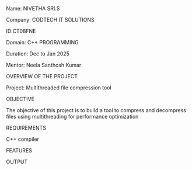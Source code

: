 Name: NIVETHA SRI.S

Company: CODTECH IT SOLUTIONS

ID:CT08FNE

Domain: C++ PROGRAMMING

Duration: Dec to Jan 2025

Mentor: Neela Santhosh Kumar

OVERVIEW OF THE PROJECT

Project: Multithreaded file compression tool

OBJECTIVE

The objective of this project is to build a tool to compress and decompress files using multithreading for performance optimization

REQUIREMENTS

C++ compiler

FEATURES

OUTPUT

